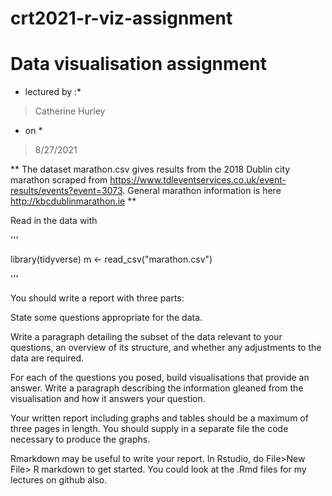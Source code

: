 # crt2021-r-viz-assignment

# Data visualisation assignment
* lectured by :*
> Catherine Hurley

* on * 
> 8/27/2021

** The dataset marathon.csv gives results from the 2018 Dublin city marathon scraped from https://www.tdleventservices.co.uk/event-results/events?event=3073. General marathon information is here http://kbcdublinmarathon.ie **

Read in the data with

'''

library(tidyverse)
m <- read_csv("marathon.csv")

'''

You should write a report with three parts:

State some questions appropriate for the data.

Write a paragraph detailing the subset of the data relevant to your questions, an overview of its structure, and whether any adjustments to the data are required.

For each of the questions you posed, build visualisations that provide an answer. Write a paragraph describing the information gleaned from the visualisation and how it answers your question.

Your written report including graphs and tables should be a maximum of three pages in length. You should supply in a separate file the code necessary to produce the graphs.

Rmarkdown may be useful to write your report. In Rstudio, do File>New File> R markdown to get started. You could look at the .Rmd files for my lectures on github also.

